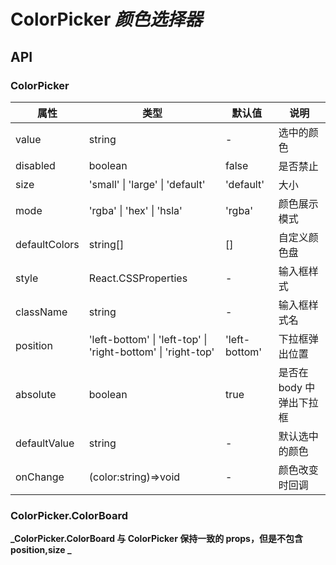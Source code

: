 # ColorPicker _颜色选择器_

<example />

## API

### ColorPicker

| 属性          | 类型                                                         | 默认值        | 说明                     |
| ------------- | ------------------------------------------------------------ | ------------- | ------------------------ |
| value         | string                                                       | -             | 选中的颜色               |
| disabled      | boolean                                                      | false         | 是否禁止                 |
| size          | 'small' \| 'large' \| 'default'                              | 'default'     | 大小                     |
| mode          | 'rgba' \| 'hex' \| 'hsla'                                    | 'rgba'        | 颜色展示模式             |
| defaultColors | string[]                                                     | []            | 自定义颜色盘             |
| style         | React.CSSProperties                                          | -             | 输入框样式               |
| className     | string                                                       | -             | 输入框样式名             |
| position      | 'left-bottom' \| 'left-top' \| 'right-bottom' \| 'right-top' | 'left-bottom' | 下拉框弹出位置           |
| absolute      | boolean                                                      | true          | 是否在 body 中弹出下拉框 |
| defaultValue  | string                                                       | -             | 默认选中的颜色           |
| onChange      | (color:string)=>void                                         | -             | 颜色改变时回调           |

### ColorPicker.ColorBoard

**_ColorPicker.ColorBoard 与 ColorPicker 保持一致的 props，但是不包含 position,size _**
